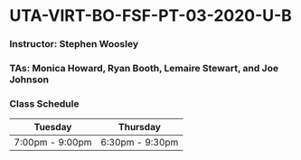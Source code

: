 # UTA-VIRT-BO-FSF-PT-03-2020-U-B

### Instructor: Stephen Woosley

### TAs: Monica Howard, Ryan Booth, Lemaire Stewart, and Joe Johnson

### Class Schedule

| Tuesday         | Thursday        |
| -------------   |:-------------:  |
| 7:00pm - 9:00pm | 6:30pm - 9:30pm | 

